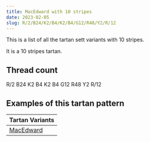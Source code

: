 ```yaml
---
title: MacEdward with 10 stripes
date: 2023-02-05
slug: R/2/B24/K2/B4/K2/B4/G12/R48/Y2/R/12
---
```

This is a list of all the tartan sett variants with 10 stripes.

It is a 10 stripes tartan.


## Thread count
R/2 B24 K2 B4 K2 B4 G12 R48 Y2 R/12

## Examples of this tartan pattern

| Tartan Variants |
|---------------|
| [MacEdward](/variants/r/2/b24/k2/b4/k2/b4/g12/r48/y2/r/12-b304080-g008000-k000000-rc00000-yf0c000)||
